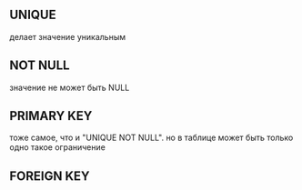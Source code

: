 
## UNIQUE 
делает значение уникальным

## NOT NULL
значение не может быть NULL

## PRIMARY KEY
тоже самое, что и "UNIQUE NOT NULL". но в таблице может быть только одно такое ограничение

## FOREIGN KEY
